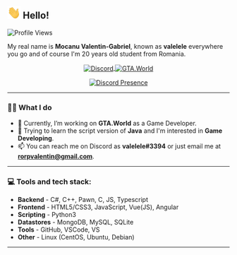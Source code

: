 ## <img src="https://raw.githubusercontent.com/ABSphreak/ABSphreak/master/gifs/Hi.gif" width="30px"> Hello!

![Profile Views](https://komarev.com/ghpvc/?username=valelelegod&color=ECBF32&style=flat-square)

My real name is **Mocanu Valentin-Gabriel**, known as **valelele** everywhere you go and of course I'm 20 years old student from Romania.

<p align="center">
   <a href="https://discord.com/users/337620156236955670" target="_blank" rel="nofollow">
      <img src="https://i.imgur.com/cstwXyP.png" alt="Discord" width="32" align="center">
   </a>
   <a href="https://gta.world/" target="_blank" rel="nofollow">
      <img src="https://gta.world/newsite/assets/images/gtaw/logo.png" alt="GTA.World" width="32" align="center">
   </a>
</p>

<p align="center">
   <a href="https://discord.com/users/337620156236955670" target="_blank" rel="nofollow">
      <img src="https://lanyard-profile-readme.vercel.app/api/337620156236955670?idle" alt="Discord Presence" align="center">
   </a>
</p>

---

### 🧑‍💻 What I do
      
   - 💼 Currently, I’m working on **GTA.World** as a Game Developer.
   - 👀 Trying to learn the script version of **Java** and I'm interested in **Game Developing**.
   - 📫 You can reach me on Discord as **valelele#3394** or just email me at **rorpvalentin@gmail.com**.
---

### 💻 Tools and tech stack:

   * **Backend** - C#, C++, Pawn, C, JS, Typescript
   * **Frontend** - HTML5/CSS3, JavaScript, Vue(JS), Angular
   * **Scripting** - Python3
   * **Datastores** - MongoDB, MySQL, SQLite
   * **Tools** - GitHub, VSCode, VS
   * **Other** - Linux (CentOS, Ubuntu, Debian)

---
